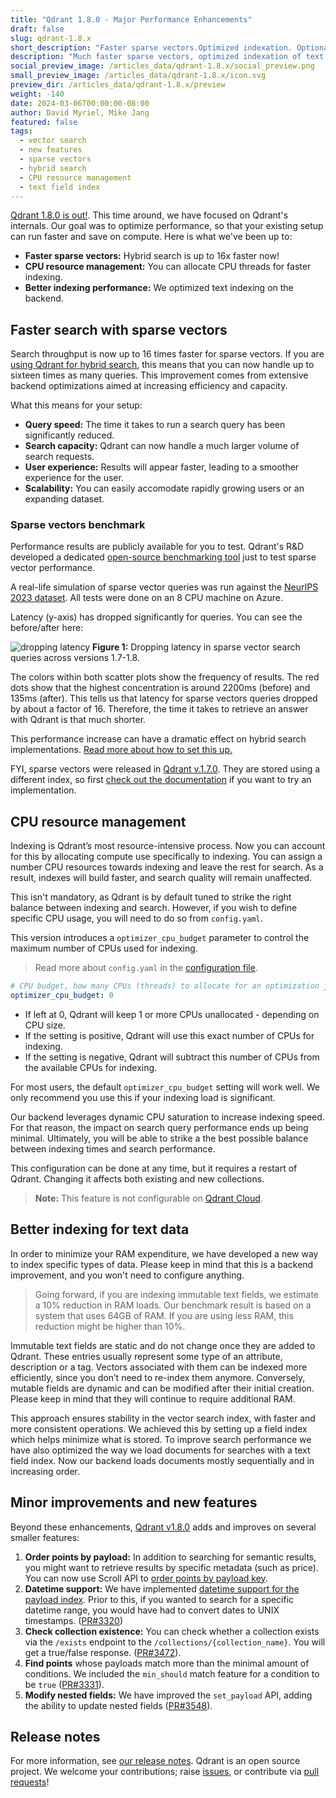 ```yaml
---
title: "Qdrant 1.8.0 - Major Performance Enhancements"
draft: false
slug: qdrant-1.8.x 
short_description: "Faster sparse vectors.Optimized indexation. Optional CPU resource management."
description: "Much faster sparse vectors, optimized indexation of text fields and optional CPU resource management configuration. " 
social_preview_image: /articles_data/qdrant-1.8.x/social_preview.png
small_preview_image: /articles_data/qdrant-1.8.x/icon.svg
preview_dir: /articles_data/qdrant-1.8.x/preview
weight: -140
date: 2024-03-06T00:00:00-08:00
author: David Myriel, Mike Jang
featured: false 
tags:
  - vector search
  - new features
  - sparse vectors
  - hybrid search
  - CPU resource management
  - text field index
---
```


[Qdrant 1.8.0 is out!](https://github.com/qdrant/qdrant/releases/tag/v1.8.0).
This time around, we have focused on Qdrant's internals. Our goal was to optimize performance, so that your existing setup can run faster and save on compute. Here is what we've been up to:

- **Faster sparse vectors:** Hybrid search is up to 16x faster now!
- **CPU resource management:** You can allocate CPU threads for faster indexing. 
- **Better indexing performance:** We optimized text indexing on the backend.

## Faster search with sparse vectors

Search throughput is now up to 16 times faster for sparse vectors. If you are [using Qdrant for hybrid search](/articles/sparse-vectors/), this means that you can now handle up to sixteen times as many queries. This improvement comes from extensive backend optimizations aimed at increasing efficiency and capacity. 

What this means for your setup:

- **Query speed:** The time it takes to run a search query has been significantly reduced. 
- **Search capacity:** Qdrant can now handle a much larger volume of search requests.
- **User experience:** Results will appear faster, leading to a smoother experience for the user.
- **Scalability:** You can easily accomodate rapidly growing users or an expanding dataset.

### Sparse vectors benchmark

Performance results are publicly available for you to test. Qdrant's R&D developed a dedicated [open-source benchmarking tool](https://github.com/qdrant/sparse-vectors-benchmark) just to test sparse vector performance.

A real-life simulation of sparse vector queries was run against the [NeurIPS 2023 dataset](https://big-ann-benchmarks.com/neurips23.html). All tests were done on an 8 CPU machine on Azure. 

Latency (y-axis) has dropped significantly for queries. You can see the before/after here:

![dropping latency](/articles_data/qdrant-1.8.x/benchmark.png)
**Figure 1:** Dropping latency in sparse vector search queries across versions 1.7-1.8.

The colors within both scatter plots show the frequency of results. The red dots show that the highest concentration is around 2200ms (before) and 135ms (after). This tells us that latency for sparse vectors queries dropped by about a factor of 16. Therefore, the time it takes to retrieve an answer with Qdrant is that much shorter. 

This performance increase can have a dramatic effect on hybrid search implementations. [Read more about how to set this up.](/articles/sparse-vectors/)

FYI, sparse vectors were released in [Qdrant v.1.7.0](/articles/qdrant-1.7.x/#sparse-vectors). They are stored using a different index, so first [check out the documentation](/documentation/concepts/indexing/#sparse-vector-index) if you want to try an implementation.

## CPU resource management

Indexing is Qdrant’s most resource-intensive process. Now you can account for this by allocating compute use specifically to indexing. You can assign a number CPU resources towards indexing and leave the rest for search. As a result, indexes will build faster, and search quality will remain unaffected.

This isn't mandatory, as Qdrant is by default tuned to strike the right balance between indexing and search. However, if you wish to define specific CPU usage, you will need to do so from `config.yaml`.

This version introduces a `optimizer_cpu_budget` parameter to control the maximum number of CPUs used for indexing. 

> Read more about `config.yaml` in the [configuration file](/documentation/guides/configuration/).

```yaml
# CPU budget, how many CPUs (threads) to allocate for an optimization job.
optimizer_cpu_budget: 0
```

- If left at 0, Qdrant will keep 1 or more CPUs unallocated - depending on CPU size.
- If the setting is positive, Qdrant will use this exact number of CPUs for indexing.
- If the setting is negative, Qdrant will subtract this number of CPUs from the available CPUs for indexing.

For most users, the default `optimizer_cpu_budget` setting will work well. We only recommend you use this if your indexing load is significant.

Our backend leverages dynamic CPU saturation to increase indexing speed. For that reason, the impact on search query performance ends up being minimal. Ultimately, you will be able to strike a the best possible balance between indexing times and search performance.

This configuration can be done at any time, but it requires a restart of Qdrant. Changing it affects both existing and new collections. 

> **Note:** This feature is not configurable on [Qdrant Cloud](https://qdrant.to/cloud).

## Better indexing for text data

In order to minimize your RAM expenditure, we have developed a new way to index specific types of data. Please keep in mind that this is a backend improvement, and you won't need to configure anything. 

> Going forward, if you are indexing immutable text fields, we estimate a 10% reduction in RAM loads. Our benchmark result is based on a system that uses 64GB of RAM. If you are using less RAM, this reduction might be higher than 10%.

Immutable text fields are static and do not change once they are added to Qdrant. These entries usually represent some type of an attribute, description or a tag. Vectors associated with them can be indexed more efficiently, since you don’t need to re-index them anymore. Conversely, mutable fields are dynamic and can be modified after their initial creation. Please keep in mind that they will continue to require additional RAM.

This approach ensures stability in the vector search index, with faster and more consistent operations. We achieved this by setting up a field index which helps minimize what is stored. To improve search performance we have also optimized the way we load documents for searches with a text field index. Now our backend loads documents mostly sequentially and in increasing order.


## Minor improvements and new features

Beyond these enhancements, [Qdrant v1.8.0](https://github.com/qdrant/qdrant/releases/tag/v1.8.0) adds and improves on several smaller features:

1. **Order points by payload:** In addition to searching for semantic results, you might want to retrieve results by specific metadata (such as price). You can now use Scroll API to [order points by payload key](/documentation/concepts/points/#order-points-by-payload-key). 
2. **Datetime support:** We have implemented [datetime support for the payload index](/documentation/concepts/filtering/#datetime-range). Prior to this, if you wanted to search for a specific datetime range, you would have had to convert dates to UNIX timestamps. ([PR#3320](https://github.com/qdrant/qdrant/issues/3320)) 
3. **Check collection existence:** You can check whether a collection exists via the `/exists` endpoint to the `/collections/{collection_name}`. You will get a true/false response. ([PR#3472](https://github.com/qdrant/qdrant/pull/3472)).
4. **Find points** whose payloads match more than the minimal amount of conditions. We included the `min_should` match feature for a condition to be `true` ([PR#3331](https://github.com/qdrant/qdrant/pull/3466/)).
5. **Modify nested fields:** We have improved the `set_payload` API, adding the ability to update nested fields ([PR#3548](https://github.com/qdrant/qdrant/pull/3548)).

## Release notes

For more information, see [our release notes](https://github.com/qdrant/qdrant/releases/tag/v1.8.0). 
Qdrant is an open source project. We welcome your contributions; raise [issues](https://github.com/qdrant/qdrant/issues), or contribute via [pull requests](https://github.com/qdrant/qdrant/pulls)!
